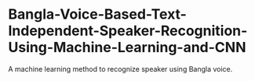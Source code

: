 # Bangla-Voice-Based-Text-Independent-Speaker-Recognition-Using-Machine-Learning-and-CNN
A machine learning method to recognize speaker using Bangla voice.
